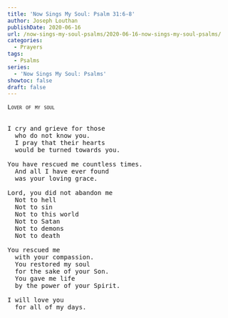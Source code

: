 ```yaml
---
title: 'Now Sings My Soul: Psalm 31:6-8'
author: Joseph Louthan
publishDate: 2020-06-16
url: /now-sings-my-soul-psalms/2020-06-16-now-sings-my-soul-psalms/
categories:
  - Prayers
tags:
  - Psalms
series:
  - 'Now Sings My Soul: Psalms'
showtoc: false
draft: false
---
```

<pre>
<div style="font-variant: small-caps;">Lover of my soul</div>
&nbsp;
I cry and grieve for those 
  who do not know you. 
  I pray that their hearts
  would be turned towards you. 
  
You have rescued me countless times. 
  And all I have ever found
  was your loving grace. 
  
Lord, you did not abandon me
  Not to hell
  Not to sin
  Not to this world
  Not to Satan
  Not to demons 
  Not to death
  
You rescued me
  with your compassion. 
  You restored my soul
  for the sake of your Son. 
  You gave me life
  by the power of your Spirit. 

I will love you
  for all of my days. 
</pre>